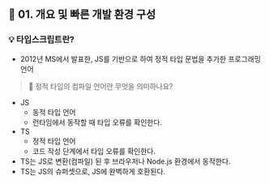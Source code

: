 ## 💫 01. 개요 및 빠른 개발 환경 구성

### 💡 타입스크립트란?

- 2012년 MS에서 발표한, JS를 기반으로 하여 정적 타입 문법을 추가한 프로그래밍 언어

> 🤔 정적 타입의 컴파일 언어란 무엇을 의미하나요?

- JS
  - 동적 타입 언어
  - 런타임에서 동작할 때 타입 오류를 확인한다.
- TS
  - 정적 타입 언어
  - 코드 작성 단계에서 타입 오류를 확인한다.
- TS는 JS로 변환(컴파일) 된 후 브라우저나 Node.js 환경에서 동작한다.
- TS는 JS의 슈퍼셋으로, JS에 완벽하게 호환된다.
